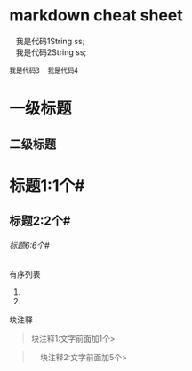 # markdown cheat sheet


    我是代码1String ss;    
    我是代码2String ss;    

  `我是代码3
  我是代码4`


一级标题
=======


二级标题
-------


# 标题1:1个\#

## 标题2:2个\#

###### 标题6:6个\#

有序列表

1.
2.

块注释

>块注释1:文字前面加1个\>

>     块注释2:文字前面加5个\>



